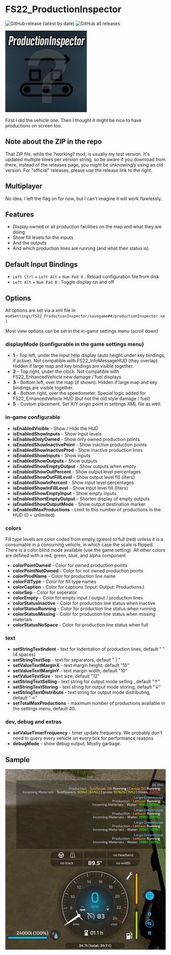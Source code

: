# FS22_ProductionInspector

![GitHub release (latest by date)](https://img.shields.io/github/v/release/jtsage/FS22_ProductionInspector) ![GitHub all releases](https://img.shields.io/github/downloads/jtsage/FS22_ProductionInspector/total)

<p align="left">
  <img src="https://github.com/jtsage/FS22_ProductionInspector/raw/main/modIcon.png">
</p>

First I did the vehicle one.  Then I thought it might be nice to have productions on screen too.

## Note about the ZIP in the repo

That ZIP file, while the ?working? mod, is usually my test version.  It's updated multiple times per
version string, so be aware if you download from there, instead of the releases page, you might be
unknowingly using an old version.  For "official" releases, please use the release link to the right.

## Multiplayer

No idea.  I left the flag on for now, but I can't imagine it will work flawlessly.

## Features

* Display owned or all production facilities on the map and what they are doing
* Show fill levels for the inputs
* And the outputs
* And which production lines are running (and what their status is)

## Default Input Bindings

* `Left Ctrl` + `Left Alt` + `Num Pad 8` : Reload configuration file from disk
* `Left Alt` + `Num Pad 8` : Toggle display on and off

## Options

All options are set via a xml file in `modSettings/FS22_ProductionInspector/savegame##/productionInspector.xml`

Most view options can be set in the in-game settings menu (scroll down)

### displayMode (configurable in the game settings menu)

* __1__ - Top left, under the input help display (auto height under key bindings, if active). Not compatible with FS22_InfoMessageHUD (they overlap).  Hidden if large map and key bindings are visible together.
* __2__ - Top right, under the clock.  Not compatible with FS22_EnhancedVehicle new damage / fuel displays
* __3__ - Bottom left, over the map (if shown). Hidden if large map and key bindings are visible together.
* __4__ - Bottom right, over the speedometer.  Special logic added for FS22_EnhancedVehicle HUD (but not the old style damage / fuel)
* __5__ - Custom placement.  Set X/Y origin point in settings XML file as well.

### in-game configurable

* __isEnabledVisible__ - Show / Hide the HUD
* __isEnabledShowInputs__ - Show Input levels
* __isEnabledOnlyOwned__ - Show only owned production points
* __isEnabledShowInactivePoint__ - Show inactive production points
* __isEnabledShowInactiveProd__ - Show inactive production lines
* __isEnabledShowInputs__ - Show inputs
* __isEnabledShowOutputs__ - Show outputs
* __isEnabledShowEmptyOutput__ - Show outputs when empty
* __isEnabledShowOutPercent__ - Show output level percentages
* __isEnabledShowOutFillLevel__ - Show output level fill (liters)
* __isEnabledShowInPercent__ -  Show input level percentages
* __isEnabledShowInFillLevel__ - Show input level fill (liters)
* __isEnabledShowEmptyInput__ -  Show empty inputs
* __isEnabledShortEmptyOutput__ -  Shorten display of empty outputs
* __isEnabledShowOutputMode__ -  Show output destination marker
* __isEnabledMaxProductions__ - Limit to this number of productions in the HUD (0 = unlimited)

### colors

Fill type levels are color coded from empty (green) to full (red) unless it is a consumable in a consuming vehicle, in which case the scale is flipped.  There is a color blind mode available (use the game setting).  All other colors are defined with a red, green, blue, and alpha component

* __colorPointOwned__ - Color for owned production points
* __colorPointNotOwned__ - Color for not owned production points
* __colorProdName__ - Color for production line name
* __colorFillType__ - Color for fill type names
* __colorCaption__ - Color for captions (Input: Output: Productions:)
* __colorSep__ - Color for seperator
* __colorEmpty__ - Color for empty input / output / production lines
* __colorStatusInactive__ - Color for production line status when inactive
* __colorStatusRunning__ - Color for production line status when running
* __colorStatusMissing__ - Color for production line status when missing materials
* __colorStatusNoSpace__ - Color for production line status when full

### text

* __setStringTextIndent__ - text for indentation of production lines, default "    " (4 spaces)
* __setStringTextSep__ - text for separators, default " | "
* __setValueTextMarginX__ - text margin height, default "15"
* __setValueTextMarginY__ - text margin width, default "10"
* __setValueTextSize__ - text size, default "12"
* __setStringTextSelling__ - text string for output mode selling , default "↑"
* __setStringTextStoring__ - text string for output mode storing, default "↓"
* __setStringTextDistribute__ - text string for output mode distributing, default "→"
* __setTotalMaxProductions__ - maximum number of productions available in the settings menu, default 40.

### dev, debug and extras

* __setValueTimerFrequency__ - timer update frequency. We probably don't need to query every vehicle on every tick for performance reasons
* __debugMode__ - show debug output.  Mostly garbage.

## Sample

<p align="center">
  <img width="650" src="https://github.com/jtsage/FS22_ProductionInspector/raw/main/readme_sample.png">
</p>
